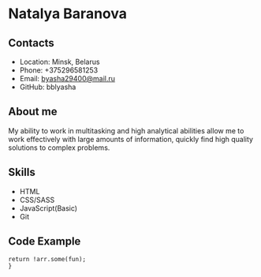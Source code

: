 # Natalya Baranova
## Contacts
* Location: Minsk, Belarus
* Phone: +375296581253
* Email: byasha29400@mail.ru
* GitHub: bblyasha
## About me
My ability to work in multitasking and high analytical abilities allow me to work effectively with large amounts of information, quickly find high quality solutions to complex problems.
## Skills
* HTML
* CSS/SASS
* JavaScript(Basic)
* Git
## Code Example
```function none(arr, fun) {
return !arr.some(fun);
}
```